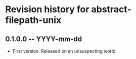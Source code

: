 # Revision history for abstract-filepath-unix

## 0.1.0.0 -- YYYY-mm-dd

* First version. Released on an unsuspecting world.
